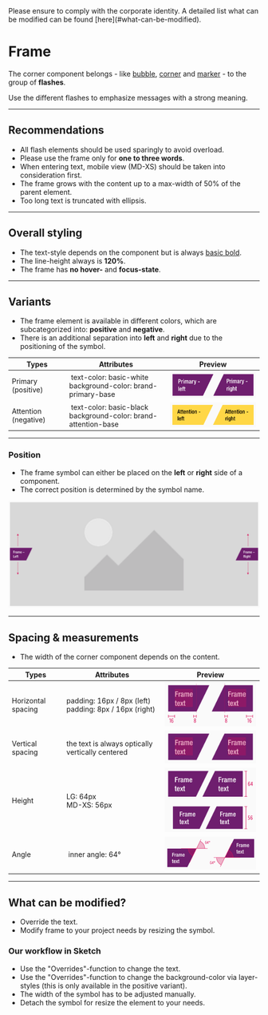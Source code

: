 <AlertInfo alertHeadline="Modifiable">
Please ensure to comply with the corporate identity. A detailed list what can be modified can be found [here](#what-can-be-modified).
</AlertInfo>

# Frame

The corner component belongs - like [bubble](../Flash-Bubble/Flash%20-%20Bubble.md), [corner](../Flash-Corner/Flash%20-%20Corner.md) and [marker](../Flash-Marker/Flash%20-%20Marker.md) - to the group of **flashes**.

Use the different flashes to emphasize messages with a strong meaning.

---

## Recommendations

- All flash elements should be used sparingly to avoid overload.
- Please use the frame only for **one to three words**. 
- When entering text, mobile view (MD-XS) should be taken into consideration first.
- The frame grows with the content up to a max-width of 50% of the parent element.
- Too long text is truncated with ellipsis.

---

## Overall styling

- The text-style depends on the component but is always [basic bold](../../General/Typography/Typography.md#basic-bold).
- The line-height always is **120%**.
- The frame has **no hover-** and **focus-state**.

---

## Variants

- The frame element is available in different colors, which are subcategorized into: **positive** and **negative**.
- There is an additional separation into **left** and **right** due to the positioning of the symbol.

| Types | Attributes | Preview |
|---|---|---|
| Primary (positive) | text-color: basic-white<br>background-color: brand-primary-base | ![left: primary](assets/types/primary@1x.png) |
| Attention (negative) | text-color: basic-black<br>background-color: brand-attention-base | ![left: attention](assets/types/attention@1x.png) |

---

### Position

- The frame symbol can either be placed on the **left** or **right** side of a component.
- The correct position is determined by the symbol name.

![position](assets/position/frame@1x.png)

---

## Spacing & measurements

- The width of the corner component depends on the content.

| Types | Attributes | Preview |
|---|---|---|
| Horizontal spacing | padding: 16px / 8px (left)<br>padding: 8px / 16px (right) | ![horizontal-spacing](assets/measurements/horizontal-spacing@1x.png)|
| Vertical spacing | the text is always optically vertically centered | ![vertical-spacing](assets/measurements/vertical-spacing@1x.png) |
| Height | LG: 64px<br>MD-XS: 56px  | ![Height](assets/measurements/height@1x.png) |
| Angle | inner angle: 64° | ![rotation](assets/measurements/angle@1x.png)

---

## What can be modified?

- Override the text.
- Modify frame to your project needs by resizing the symbol.

### Our workflow in Sketch

- Use the "Overrides"-function to change the text.
- Use the "Overrides"-function to change the background-color via layer-styles (this is only available in the positive variant).
- The width of the symbol has to be adjusted manually.
- Detach the symbol for resize the element to your needs.
